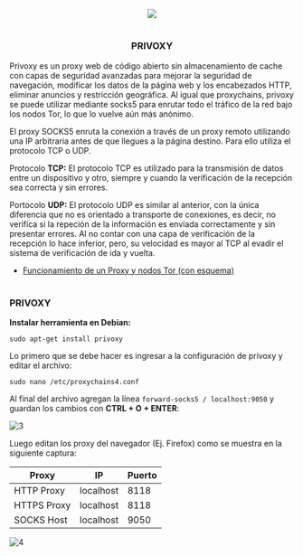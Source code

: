 <p align="center">
  <a href="https://github.com/DenverCoder1/readme-typing-svg"><img src="https://readme-typing-svg.herokuapp.com?size=19&color=13F700&lines=https://readme-typing-svg.herokuapp.com?font=Fira+Code&pause=1000&color=13F700&width=400&lines=Configuraci%C3%B3n+de+Privoxy+%26+Tor"></a>
</p>

<h1 align="center"></h1>

<h3 align="center">PRIVOXY</h3>

Privoxy es un proxy web de código abierto sin almacenamiento de cache con capas de seguridad avanzadas para mejorar la seguridad de navegación, modificar los datos de la página web y los encabezados HTTP, eliminar anuncios y restricción geográfica. Al igual que proxychains, privoxy se puede utilizar mediante socks5 para enrutar todo el tráfico de la red bajo los nodos Tor, lo que lo vuelve aún más anónimo.

El proxy SOCKS5 enruta la conexión a través de un proxy remoto utilizando una IP arbitraria antes de que llegues a la página destino. Para ello utiliza el protocolo TCP o UDP.

Protocolo **TCP:** El protocolo TCP es utilizado para la transmisión de datos entre un dispositivo y otro, siempre y cuando la verificación de la recepción sea correcta y sin errores.

Portocolo **UDP:** El protocolo UDP es similar al anterior, con la única diferencia que no es orientado a transporte de conexiones, es decir, no verifica si la repeción de la información es enviada correctamente y sin presentar errores. Al no contar con una capa de verificación de la recepción lo hace inferior, pero, su velocidad es mayor al TCP al evadir el sistema de verificación de ida y vuelta.
  
- <a href="https://github.com/R3LI4NT/articulos/blob/main/Seguridad/Anonimato/GNU-Linux/proxychains_tor.md">Funcionamiento de un Proxy y nodos Tor (con esquema)</a>
 
<h1 align="center"></h1>

### PRIVOXY

**Instalar herramienta en Debian:**
```
sudo apt-get install privoxy
```

Lo primero que se debe hacer es ingresar a la configuración de privoxy y editar el archivo:
```
sudo nano /etc/proxychains4.conf
```

Al final del archivo agregan la línea `forward-socks5 / localhost:9050` y guardan los cambios con **CTRL + O + ENTER**:

![3](https://user-images.githubusercontent.com/75953873/184516393-b5351c4f-029d-4c37-9c75-d5bdf06dd244.png)

Luego editan los proxy del navegador (Ej. Firefox) como se muestra en la siguiente captura:

| Proxy |  IP | Puerto |
| ------------- | ------------- | ------------- |
| HTTP Proxy | localhost  | 8118 |
| HTTPS Proxy | localhost  | 8118 |
| SOCKS Host | localhost  | 9050 |

![4](https://user-images.githubusercontent.com/75953873/184516484-079081bc-2d83-444f-9421-97404719568f.png)
